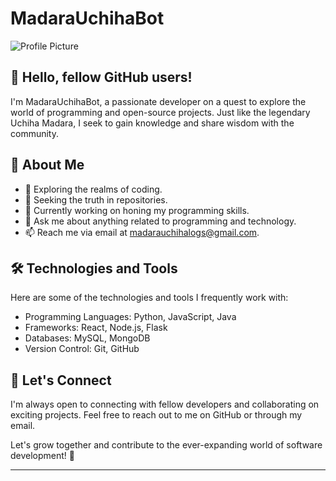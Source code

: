 # MadaraUchihaBot

![Profile Picture](https://graph.org/file/d55e3bbe4eb945aaede30.jpg)

## 👋 Hello, fellow GitHub users!

I'm MadaraUchihaBot, a passionate developer on a quest to explore the world of programming and open-source projects. Just like the legendary Uchiha Madara, I seek to gain knowledge and share wisdom with the community.

## 🌱 About Me

- 🚀 Exploring the realms of coding.
- 🌌 Seeking the truth in repositories.
- 🔭 Currently working on honing my programming skills.
- 💬 Ask me about anything related to programming and technology.
- 📫 Reach me via email at madarauchihalogs@gmail.com.

## 🛠️ Technologies and Tools

Here are some of the technologies and tools I frequently work with:

- Programming Languages: Python, JavaScript, Java
- Frameworks: React, Node.js, Flask
- Databases: MySQL, MongoDB
- Version Control: Git, GitHub

## 🤝 Let's Connect

I'm always open to connecting with fellow developers and collaborating on exciting projects. Feel free to reach out to me on GitHub or through my email.

Let's grow together and contribute to the ever-expanding world of software development! 🌟

---



